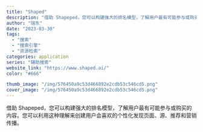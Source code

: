 ```yaml
---
title: "Shaped"
description: "借助 Shapeped，您可以构建强大的排名模型，了解用户最有可能参与或购买的内容。您可以利用这种理解来创建用户会喜欢的"
author: "瑞东"
date: "2023-03-30"
tags:
  - "搜索"
  - "搜索引擎"
  - "资源检索"
categories: application
series: "辅助搜索"
website_link: "https://www.shaped.ai/"
color: "#666"

thumb_image: "/img/576450a9c53d466892e2cdb53c546cd5.png"
cover_image: "/img/576450a9c53d466892e2cdb53c546cd5.png"
---
```


借助 Shapeped，您可以构建强大的排名模型，了解用户最有可能参与或购买的内容。您可以利用这种理解来创建用户会喜欢的个性化发现页面、源、推荐和营销传播。